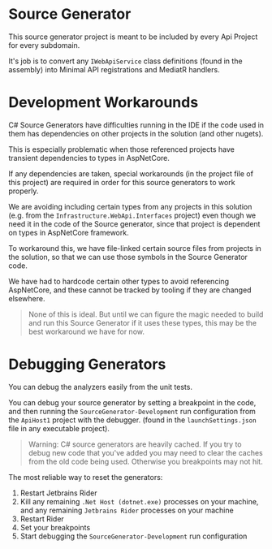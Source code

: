 # Source Generator

This source generator project is meant to be included by every Api Project for every subdomain.

It's job is to convert any `IWebApiService` class definitions (found in the assembly) into Minimal API registrations and MediatR handlers.

# Development Workarounds

C# Source Generators have difficulties running in the IDE if the code used in them has dependencies on other projects in the solution (and other nugets).

This is especially problematic when those referenced projects have transient dependencies to types in AspNetCore.

If any dependencies are taken, special workarounds (in the project file of this project) are required in order for this source generators to work properly.

We are avoiding including certain types from any projects in this solution (e.g. from the `Infrastructure.WebApi.Interfaces` project) even though we need it in the code of the Source generator, since that project is dependent on types in AspNetCore framework.

To workaround this, we have file-linked certain source files from projects in the solution, so that we can use those symbols in the Source Generator code.

We have had to hardcode certain other types to avoid referencing AspNetCore, and these cannot be tracked by tooling if they are changed elsewhere.

> None of this is ideal. But until we can figure the magic needed to build and run this Source Generator if it uses these types, this may be the best workaround we have for now.

# Debugging Generators

You can debug the analyzers easily from the unit tests.

You can debug your source generator by setting a breakpoint in the code, and then running the `SourceGenerator-Development` run configuration from the `ApiHost1` project with the debugger. (found in the `launchSettings.json` file in any executable project).


> Warning: C# source generators are heavily cached. If you try to debug new code that you've added you may need to clear the caches from the old code being used. Otherwise you breakpoints may not hit.

The most reliable way to reset the generators:

1. Restart Jetbrains Rider
2. Kill any remaining `.Net Host (dotnet.exe)` processes on your machine, and any remaining `Jetbrains Rider` processes on your machine
3. Restart Rider
4. Set your breakpoints
5. Start debugging the `SourceGenerator-Development` run configuration